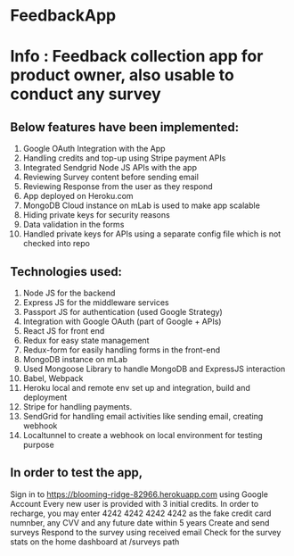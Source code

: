 # FeedbackApp

# Info : Feedback collection app for product owner, also usable to conduct any survey

## Below features have been implemented:
1. Google OAuth Integration with the App
2. Handling credits and top-up using Stripe payment APIs
3. Integrated Sendgrid Node JS APIs with the app
4. Reviewing Survey content before sending email
5. Reviewing Response from the user as they respond
6. App deployed on Heroku.com
7. MongoDB Cloud instance on mLab is used to make app scalable
8. Hiding private keys for security reasons
9. Data validation in the forms
10. Handled private keys for APIs using a separate config file which is not checked into repo

## Technologies used:
1. Node JS for the backend
2. Express JS for the middleware services
3. Passport JS for authentication (used Google Strategy)
4. Integration with Google OAuth (part of Google + APIs)
5. React JS for front end
6. Redux for easy state management
7. Redux-form for easily handling forms in the front-end
8. MongoDB instance on mLab
9. Used Mongoose Library to handle MongoDB and ExpressJS interaction
10. Babel, Webpack
11. Heroku local and remote env set up and integration, build and deployment 
12. Stripe for handling payments.
13. SendGrid for handling email activities like sending email, creating webhook
14. Localtunnel to create a webhook on local environment for testing purpose

## In order to test the app,

Sign in to https://blooming-ridge-82966.herokuapp.com using Google Account
Every new user is provided with 3 initial credits.
In order to recharge, you may enter 4242 4242 4242 4242 as the fake credit card numnber, any CVV and any future date within 5 years
Create and send surveys
Respond to the survey using received email
Check for the survey stats on the home dashboard at /surveys path